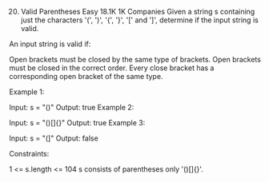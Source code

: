 ﻿
20. Valid Parentheses
    Easy
    18.1K
    1K
    Companies
    Given a string s containing just the characters '(', ')', '{', '}', '[' and ']', determine if the input string is valid.

An input string is valid if:

Open brackets must be closed by the same type of brackets.
Open brackets must be closed in the correct order.
Every close bracket has a corresponding open bracket of the same type.


Example 1:

Input: s = "()"
Output: true
Example 2:

Input: s = "()[]{}"
Output: true
Example 3:

Input: s = "(]"
Output: false


Constraints:

1 <= s.length <= 104
s consists of parentheses only '()[]{}'.